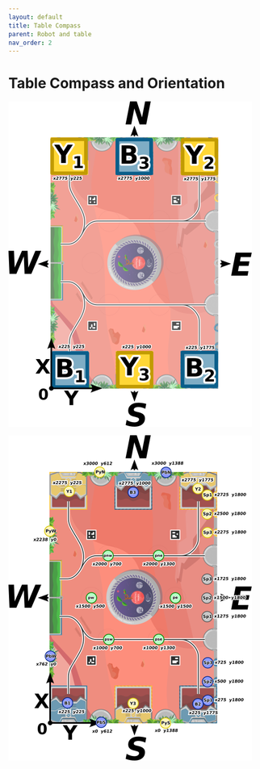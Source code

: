 ```yaml
---
layout: default
title: Table Compass
parent: Robot and table
nav_order: 2
---
```


# Table Compass and Orientation

![alt text](../../assets/images/TableCompass.png)

![alt text](../../assets/images/TablePOI.png)